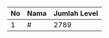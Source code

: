 | No | Nama            | Jumlah Level |
|----|-----------------|--------------|
| 1  | #    |    2789        |
